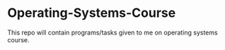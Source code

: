 # Operating-Systems-Course
This repo will contain programs/tasks given to me on operating systems course. 
